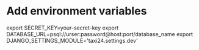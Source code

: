 # Add environment variables

export SECRET_KEY=your-secret-key
export DATABASE_URL=psql://urser:password@host:port/database_name
export DJANGO_SETTINGS_MODULE='taxi24.settings.dev'
